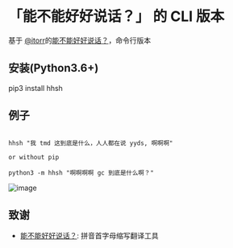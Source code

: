 # 「能不能好好说话？」 的 CLI 版本

基于 [@itorr](https://github.com/itorr)的[能不能好好说话？](https://github.com/itorr/nbnhhsh)，命令行版本


## 安装(Python3.6+)

pip3 install hhsh

## 例子

```shell

hhsh "我 tmd 这到底是什么，人人都在说 yyds, 啊啊啊"

or without pip

python3 -m hhsh "啊啊啊啊 gc 到底是什么啊？"

```

![image](https://user-images.githubusercontent.com/15976103/125028508-baf3a280-e0ba-11eb-87d4-b42613da394a.png)

## 致谢
- [能不能好好说话？](https://github.com/itorr/nbnhhsh):  拼音首字母缩写翻译工具
